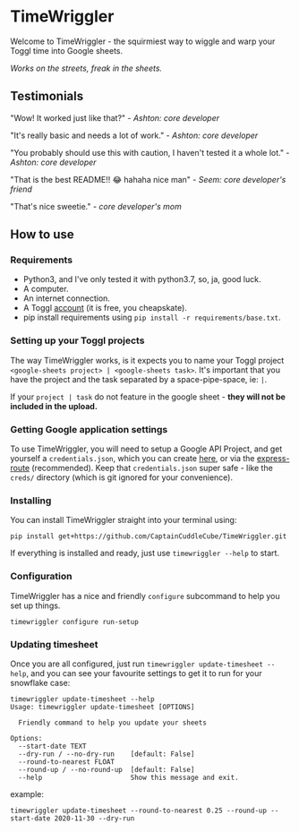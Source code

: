 # TimeWriggler

Welcome to TimeWriggler - the squirmiest way to wiggle and warp your Toggl time
into Google sheets.

_Works on the streets, freak in the sheets._

## Testimonials

"Wow! It worked just like that?" - _Ashton: core developer_

"It's really basic and needs a lot of work." - _Ashton: core developer_

"You probably should use this with caution, I haven't tested it a whole lot." - _Ashton: core developer_

"That is the best README!! 😂 hahaha nice man" - _Seem: core developer's friend_

"That's nice sweetie." - _core developer's mom_

## How to use

### Requirements

- Python3, and I've only tested it with python3.7, so, ja, good luck.
- A computer.
- An internet connection.
- A Toggl [account](https://toggl.com/) (it is free, you cheapskate).
- pip install requirements using `pip install -r requirements/base.txt`.

### Setting up your Toggl projects

The way TimeWriggler works, is it expects you to name your Toggl project `<google-sheets project> | <google-sheets task>`.
It's important that you have the project and the task separated by a space-pipe-space, ie: `|`.

If your `project | task` do not feature in the google sheet - **they will not be included in the upload.**

### Getting Google application settings

To use TimeWriggler, you will need to setup a Google API Project, and get yourself a `credentials.json`,
which you can create [here](https://console.developers.google.com/flows/enableapi?apiid=appsactivity&credential=client_key), or via the [express-route](https://developers.google.com/sheets/api/quickstart/python) (recommended).
Keep that `credentials.json` super safe - like the `creds/` directory (which is git ignored for your convenience).

### Installing

You can install TimeWriggler straight into your terminal using:
```
pip install get+https://github.com/CaptainCuddleCube/TimeWriggler.git 
```

If everything is installed and ready, just use `timewriggler --help` to start.

### Configuration

TimeWriggler has a nice and friendly `configure` subcommand to help you set up things.

```
timewriggler configure run-setup
```


### Updating timesheet

Once you are all configured, just run `timewriggler update-timesheet --help`, and you can see your favourite settings to get it to run for your
snowflake case:
```
timewriggler update-timesheet --help
Usage: timewriggler update-timesheet [OPTIONS]

  Friendly command to help you update your sheets

Options:
  --start-date TEXT
  --dry-run / --no-dry-run    [default: False]
  --round-to-nearest FLOAT
  --round-up / --no-round-up  [default: False]
  --help                      Show this message and exit.
```

example:

```
timewriggler update-timesheet --round-to-nearest 0.25 --round-up --start-date 2020-11-30 --dry-run
```
